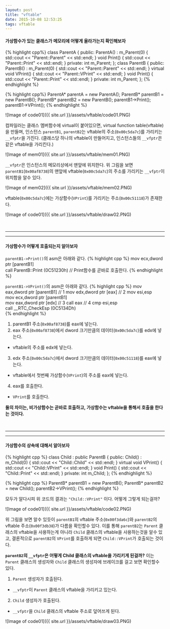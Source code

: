 ```yaml
---
layout: post
title: "vftable"
date: 2015-10-08 12:53:25
tags: vftable
---
```


#### 가상함수가 있는 클래스가 메모리에 어떻게 올라가는지 확인해보자

{% highlight cpp%}
class ParentA
{
public:
	ParentA() : m_Parent(0) {
		std::cout << "Parent::Parent" << std::endl;
	}
	void Print() {
		std::cout << "Parent::Print" << std::endl;
	}
private:
	int m_Parent;
};
class ParentB
{
public:
	ParentB() : m_Parent(0) {
		std::cout << "Parent::Parent" << std::endl;
	}
	virtual void VPrint() {
		std::cout << "Parent::VPrint" << std::endl;
	}
	void Print() {
		std::cout << "Parent::Print" << std::endl;
	}
private:
	int m_Parent;
};
{% endhighlight %}

{% highlight cpp%}
ParentA* parentA = new ParentA();
ParentB* parentB1 = new ParentB();
ParentB* parentB2 = new ParentB();
parentB1->Print();
parentB1->VPrint();
{% endhighlight %}

![Image of code01]({{ site.url }}/assets/vftable/code01.PNG)

컴파일러는 클래스 멤버함수에 virtual이 붙어있으면, virtual function table(vftable)을 만들며, 인스턴스 `parentB1`, `parentB2`는 vftable의 주소(`0x00c5da7c`)를 가리키는 `__vfptr`을 가진다. (클래스당 하나의 vftable이 만들어지고, 인스턴스들의 `__vfptr`은 같은 vftable을 가리킨다.) 

![Image of mem01]({{ site.url }}/assets/vftable/mem01.PNG)

`__vfptr`은 인스턴스의 메모리상에서 맨앞에 위치한다. 위 그림을 보면 `parentB1`(`0x00af8738`)의 맨앞에 vftable(`0x00c5da7c`)의 주소를 가리키는 `__vfptr`이 위치함을 알수 있다.

![Image of mem02]({{ site.url }}/assets/vftable/mem02.PNG)

vftable(`0x00c5da7c`)에는 가상함수(`VPrint`)를 가리키는 주소(`0x00c51118`)가 존재한다.

![Image of code01]({{ site.url }}/assets/vftable/draw02.PNG)

<br>

***************************************************
***************************************************

#### 가상함수가 어떻게 호출되는지 알아보자

`parentB1->Print()`의 asm은 아래와 같다.
{% highlight cpp %}
mov         ecx,dword ptr [parentB1]  
call        ParentB::Print (0C51230h) // Print함수를 곧바로 호출한다.
{% endhighlight %}

`parentB1->VPrint()`의 asm은 아래와 같다.
{% highlight cpp %}
mov         eax,dword ptr [parentB1]  // 1
mov         edx,dword ptr [eax]       // 2
mov         esi,esp                   
mov         ecx,dword ptr [parentB1]   
mov         eax,dword ptr [edx]       // 3
call        eax                       // 4
cmp         esi,esp  
call        __RTC_CheckEsp (0C5134Dh)  
{% endhighlight %}

1. parentB1 주소(`0x00af8738`)를 eax에 넣는다.
2. eax 주소(`0x00af8738`)에서 dword 크기만큼의 데이터(`0x00c5da7c`)를 edx에 넣는다.      
- vftable의 주소를 edx에 넣는다.
3. edx 주소(`0x00c5da7c`)에서 dword 크기만큼의 데이터(`0x00c51118`)를 eax에 넣는다.
- vftable에서 첫번째 가상함수(`VPrint`)의 주소를 eax에 넣는다.
4. eax를 호출한다.
- `VPrint`를 호출한다.

**둘의 차이는, 비가상함수는 곧바로 호출하고, 가상함수는 vftable을 통해서 호출을 한다는 것이다.**

<br>

***************************************************
***************************************************

#### 가상함수의 상속에 대해서 알아보자

{% highlight cpp %}
class Child : public ParentB
{
public:
	Child() : m_Child(0) {
		std::cout << "Child::Child" << std::endl;
	}
	virtual void VPrint() {
		std::cout << "Child::VPrint" << std::endl;
	}
	void Print() {
		std::cout << "Child::Print" << std::endl;
	}
private:
	int m_Child;
};
{% endhighlight %}

{% highlight cpp %}
ParentB* parentB1 = new ParentB();
ParentB* parentB2 = new Child();
parentB2->VPrint();
{% endhighlight %}

모두가 알다시피 위 코드의 결과는 `"Child::VPrint"` 이다. 어떻게 그렇게 되는걸까?

![Image of code01]({{ site.url }}/assets/vftable/code02.PNG)

위 그림을 보면 알수 있듯이 `parentB1`의 vftable 주소(`0x00f3da6c`)와 `parentB2`의 vftable 주소(`0x00f3db38`)가 다름을 확인할수 있다. 이를 통해 `parentB2`는 `Parent` 클래스의 vftable을 사용하는게 아니라 `Child` 클래스의 vftable을 사용하는것을 알수 있고, 결론적으로 `parentB2`의 `VPrint`를 호출하게 되면 `Child::VPrint`가 호출되는 것이다.

**`parentB2`의 `__vfptr`은 어떻게 Child 클래스의 vftable을 가리키게 된걸까?**
이는 `Parent` 클래스의 생성자와 `Child` 클래스의 생성자에 브레이크를 걸고 보면 확인할수 있다.

1. `Parent` 생성자가 호출된다.
- `__vfptr`이 `Parent` 클래스의 vftable을 가리키고 있는다. 
2. `Child` 생성자가 호출된다.
- `__vfptr`을 `Child` 클래스의 vftable 주소로 덮어쓰게 된다.
    
![Image of code01]({{ site.url }}/assets/vftable/draw03.PNG)
